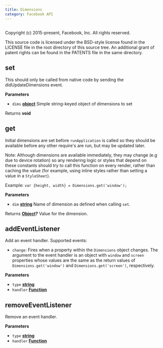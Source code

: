 ```yaml
---
title: Dimensions
category: Facebook API
---
```

<!-- Generated by documentation.js. Update this documentation by updating the source code. -->

## 

Copyright (c) 2015-present, Facebook, Inc.
All rights reserved.

This source code is licensed under the BSD-style license found in the
LICENSE file in the root directory of this source tree. An additional grant
of patent rights can be found in the PATENTS file in the same directory.

## set

This should only be called from native code by sending the
didUpdateDimensions event.

**Parameters**

-   `dims` **[object](https://developer.mozilla.org/en-US/docs/Web/JavaScript/Reference/Global_Objects/Object)** Simple string-keyed object of dimensions to set

Returns **void** 

## get

Initial dimensions are set before `runApplication` is called so they should
be available before any other require's are run, but may be updated later.

Note: Although dimensions are available immediately, they may change (e.g
due to device rotation) so any rendering logic or styles that depend on
these constants should try to call this function on every render, rather
than caching the value (for example, using inline styles rather than
setting a value in a `StyleSheet`).

Example: `var {height, width} = Dimensions.get('window');`

**Parameters**

-   `dim` **[string](https://developer.mozilla.org/en-US/docs/Web/JavaScript/Reference/Global_Objects/String)** Name of dimension as defined when calling `set`.

Returns **[Object](https://developer.mozilla.org/en-US/docs/Web/JavaScript/Reference/Global_Objects/Object)?** Value for the dimension.

## addEventListener

Add an event handler. Supported events:

-   `change`: Fires when a property within the `Dimensions` object changes. The argument
    to the event handler is an object with `window` and `screen` properties whose values
    are the same as the return values of `Dimensions.get('window')` and
    `Dimensions.get('screen')`, respectively.

**Parameters**

-   `type` **[string](https://developer.mozilla.org/en-US/docs/Web/JavaScript/Reference/Global_Objects/String)** 
-   `handler` **[Function](https://developer.mozilla.org/en-US/docs/Web/JavaScript/Reference/Statements/function)** 

## removeEventListener

Remove an event handler.

**Parameters**

-   `type` **[string](https://developer.mozilla.org/en-US/docs/Web/JavaScript/Reference/Global_Objects/String)** 
-   `handler` **[Function](https://developer.mozilla.org/en-US/docs/Web/JavaScript/Reference/Statements/function)** 
